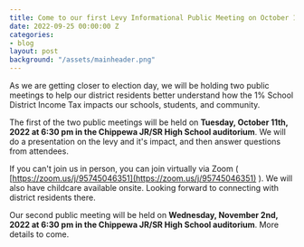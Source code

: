```yaml
---
title: Come to our first Levy Informational Public Meeting on October 11th
date: 2022-09-25 00:00:00 Z
categories:
- blog
layout: post
background: "/assets/mainheader.png"
---
```


As we are getting closer to election day, we will be holding two public meetings to help our district residents better understand how the 1% School District Income Tax impacts our schools, students, and community.

The first of the two public meetings will be held on **Tuesday, October 11th, 2022 at 6:30 pm in the Chippewa JR/SR High School auditorium**. We will do a presentation on the levy and it's impact, and then answer questions from attendees.

If you can't join us in person, you can join virtually via Zoom ( [https://zoom.us/j/95745046351](https://zoom.us/j/95745046351) ). We will also have childcare available onsite. Looking forward to connecting with district residents there.

Our second public meeting will be held on **Wednesday, November 2nd, 2022 at 6:30 pm in the Chippewa JR/SR High School auditorium**. More details to come.
